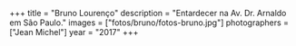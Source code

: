 +++
title = "Bruno Lourenço"
description = "Entardecer na Av. Dr. Arnaldo em São Paulo."
images = ["fotos/bruno/fotos-bruno.jpg"]
photographers = ["Jean Michel"]
year = "2017"
+++
